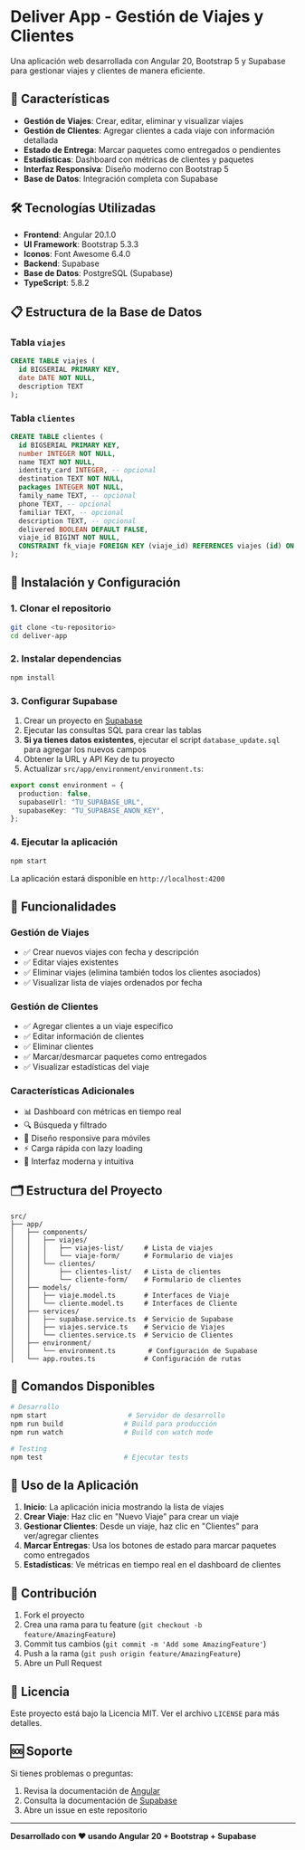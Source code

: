 # Deliver App - Gestión de Viajes y Clientes

Una aplicación web desarrollada con Angular 20, Bootstrap 5 y Supabase para gestionar viajes y clientes de manera eficiente.

## 🚀 Características

- **Gestión de Viajes**: Crear, editar, eliminar y visualizar viajes
- **Gestión de Clientes**: Agregar clientes a cada viaje con información detallada
- **Estado de Entrega**: Marcar paquetes como entregados o pendientes
- **Estadísticas**: Dashboard con métricas de clientes y paquetes
- **Interfaz Responsiva**: Diseño moderno con Bootstrap 5
- **Base de Datos**: Integración completa con Supabase

## 🛠️ Tecnologías Utilizadas

- **Frontend**: Angular 20.1.0
- **UI Framework**: Bootstrap 5.3.3
- **Iconos**: Font Awesome 6.4.0
- **Backend**: Supabase
- **Base de Datos**: PostgreSQL (Supabase)
- **TypeScript**: 5.8.2

## 📋 Estructura de la Base de Datos

### Tabla `viajes`

```sql
CREATE TABLE viajes (
  id BIGSERIAL PRIMARY KEY,
  date DATE NOT NULL,
  description TEXT
);
```

### Tabla `clientes`

```sql
CREATE TABLE clientes (
  id BIGSERIAL PRIMARY KEY,
  number INTEGER NOT NULL,
  name TEXT NOT NULL,
  identity_card INTEGER, -- opcional
  destination TEXT NOT NULL,
  packages INTEGER NOT NULL,
  family_name TEXT, -- opcional
  phone TEXT, -- opcional
  familiar TEXT, -- opcional
  description TEXT, -- opcional
  delivered BOOLEAN DEFAULT FALSE,
  viaje_id BIGINT NOT NULL,
  CONSTRAINT fk_viaje FOREIGN KEY (viaje_id) REFERENCES viajes (id) ON DELETE CASCADE
);
```

## 🚀 Instalación y Configuración

### 1. Clonar el repositorio

```bash
git clone <tu-repositorio>
cd deliver-app
```

### 2. Instalar dependencias

```bash
npm install
```

### 3. Configurar Supabase

1. Crear un proyecto en [Supabase](https://supabase.com)
2. Ejecutar las consultas SQL para crear las tablas
3. **Si ya tienes datos existentes**, ejecutar el script `database_update.sql` para agregar los nuevos campos
4. Obtener la URL y API Key de tu proyecto
5. Actualizar `src/app/environment/environment.ts`:

```typescript
export const environment = {
  production: false,
  supabaseUrl: "TU_SUPABASE_URL",
  supabaseKey: "TU_SUPABASE_ANON_KEY",
};
```

### 4. Ejecutar la aplicación

```bash
npm start
```

La aplicación estará disponible en `http://localhost:4200`

## 📱 Funcionalidades

### Gestión de Viajes

- ✅ Crear nuevos viajes con fecha y descripción
- ✅ Editar viajes existentes
- ✅ Eliminar viajes (elimina también todos los clientes asociados)
- ✅ Visualizar lista de viajes ordenados por fecha

### Gestión de Clientes

- ✅ Agregar clientes a un viaje específico
- ✅ Editar información de clientes
- ✅ Eliminar clientes
- ✅ Marcar/desmarcar paquetes como entregados
- ✅ Visualizar estadísticas del viaje

### Características Adicionales

- 📊 Dashboard con métricas en tiempo real
- 🔍 Búsqueda y filtrado
- 📱 Diseño responsive para móviles
- ⚡ Carga rápida con lazy loading
- 🎨 Interfaz moderna y intuitiva

## 🗂️ Estructura del Proyecto

```
src/
├── app/
│   ├── components/
│   │   ├── viajes/
│   │   │   ├── viajes-list/     # Lista de viajes
│   │   │   └── viaje-form/      # Formulario de viajes
│   │   └── clientes/
│   │       ├── clientes-list/   # Lista de clientes
│   │       └── cliente-form/    # Formulario de clientes
│   ├── models/
│   │   ├── viaje.model.ts       # Interfaces de Viaje
│   │   └── cliente.model.ts     # Interfaces de Cliente
│   ├── services/
│   │   ├── supabase.service.ts  # Servicio de Supabase
│   │   ├── viajes.service.ts    # Servicio de Viajes
│   │   └── clientes.service.ts  # Servicio de Clientes
│   ├── environment/
│   │   └── environment.ts        # Configuración de Supabase
│   └── app.routes.ts            # Configuración de rutas
```

## 🔧 Comandos Disponibles

```bash
# Desarrollo
npm start                    # Servidor de desarrollo
npm run build               # Build para producción
npm run watch               # Build con watch mode

# Testing
npm test                    # Ejecutar tests
```

## 📝 Uso de la Aplicación

1. **Inicio**: La aplicación inicia mostrando la lista de viajes
2. **Crear Viaje**: Haz clic en "Nuevo Viaje" para crear un viaje
3. **Gestionar Clientes**: Desde un viaje, haz clic en "Clientes" para ver/agregar clientes
4. **Marcar Entregas**: Usa los botones de estado para marcar paquetes como entregados
5. **Estadísticas**: Ve métricas en tiempo real en el dashboard de clientes

## 🤝 Contribución

1. Fork el proyecto
2. Crea una rama para tu feature (`git checkout -b feature/AmazingFeature`)
3. Commit tus cambios (`git commit -m 'Add some AmazingFeature'`)
4. Push a la rama (`git push origin feature/AmazingFeature`)
5. Abre un Pull Request

## 📄 Licencia

Este proyecto está bajo la Licencia MIT. Ver el archivo `LICENSE` para más detalles.

## 🆘 Soporte

Si tienes problemas o preguntas:

1. Revisa la documentación de [Angular](https://angular.dev)
2. Consulta la documentación de [Supabase](https://supabase.com/docs)
3. Abre un issue en este repositorio

---

**Desarrollado con ❤️ usando Angular 20 + Bootstrap + Supabase**
